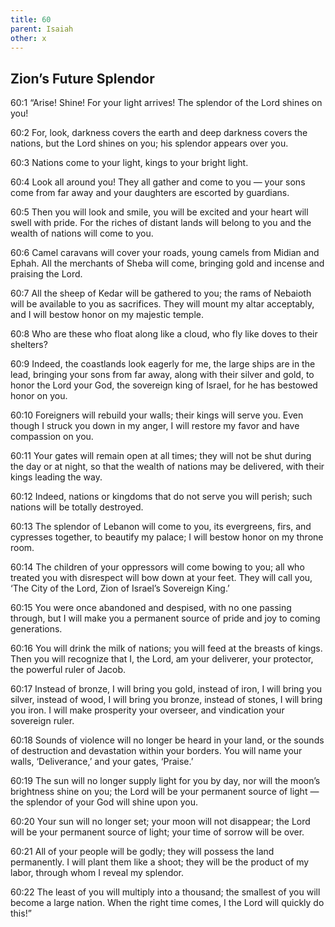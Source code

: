 ```yaml
---
title: 60
parent: Isaiah
other: x
---
```


## Zion’s Future Splendor


<a name="60:1">60:1</a> “Arise! Shine! For your light arrives!
The splendor of the Lord shines on you!

<a name="60:2">60:2</a> For, look, darkness covers the earth
and deep darkness covers the nations,
but the Lord shines on you;
his splendor appears over you.

<a name="60:3">60:3</a> Nations come to your light,
kings to your bright light.

<a name="60:4">60:4</a> Look all around you!
They all gather and come to you — 
your sons come from far away
and your daughters are escorted by guardians.

<a name="60:5">60:5</a> Then you will look and smile,
you will be excited and your heart will swell with pride.
For the riches of distant lands will belong to you
and the wealth of nations will come to you.

<a name="60:6">60:6</a> Camel caravans will cover your roads,
young camels from Midian and Ephah.
All the merchants of Sheba will come,
bringing gold and incense
and praising the Lord.

<a name="60:7">60:7</a> All the sheep of Kedar will be gathered to you;
the rams of Nebaioth will be available to you as sacrifices.
They will mount my altar acceptably,
and I will bestow honor on my majestic temple.

<a name="60:8">60:8</a> Who are these who float along like a cloud,
who fly like doves to their shelters?

<a name="60:9">60:9</a> Indeed, the coastlands look eagerly for me,
the large ships are in the lead,
bringing your sons from far away,
along with their silver and gold,
to honor the Lord your God,
the sovereign king of Israel, for he has bestowed honor on you.

<a name="60:10">60:10</a> Foreigners will rebuild your walls;
their kings will serve you.
Even though I struck you down in my anger,
I will restore my favor and have compassion on you.

<a name="60:11">60:11</a> Your gates will remain open at all times;
they will not be shut during the day or at night,
so that the wealth of nations may be delivered,
with their kings leading the way.

<a name="60:12">60:12</a> Indeed, nations or kingdoms that do not serve you will perish;
such nations will be totally destroyed.

<a name="60:13">60:13</a> The splendor of Lebanon will come to you,
its evergreens, firs, and cypresses together,
to beautify my palace;
I will bestow honor on my throne room.

<a name="60:14">60:14</a> The children of your oppressors will come bowing to you;
all who treated you with disrespect will bow down at your feet.
They will call you, ‘The City of the Lord,
Zion of Israel’s Sovereign King.’

<a name="60:15">60:15</a> You were once abandoned
and despised, with no one passing through,
but I will make you a permanent source of pride
and joy to coming generations.

<a name="60:16">60:16</a> You will drink the milk of nations;
you will feed at the breasts of kings.
Then you will recognize that I, the Lord, am your deliverer,
your protector, the powerful ruler of Jacob.

<a name="60:17">60:17</a> Instead of bronze, I will bring you gold,
instead of iron, I will bring you silver,
instead of wood, I will bring you bronze,
instead of stones, I will bring you iron.
I will make prosperity your overseer,
and vindication your sovereign ruler.

<a name="60:18">60:18</a> Sounds of violence will no longer be heard in your land,
or the sounds of destruction and devastation within your borders.
You will name your walls, ‘Deliverance,’
and your gates, ‘Praise.’

<a name="60:19">60:19</a> The sun will no longer supply light for you by day,
nor will the moon’s brightness shine on you;
the Lord will be your permanent source of light — 
the splendor of your God will shine upon you.

<a name="60:20">60:20</a> Your sun will no longer set;
your moon will not disappear;
the Lord will be your permanent source of light;
your time of sorrow will be over.

<a name="60:21">60:21</a> All of your people will be godly;
they will possess the land permanently.
I will plant them like a shoot;
they will be the product of my labor,
through whom I reveal my splendor.

<a name="60:22">60:22</a> The least of you will multiply into a thousand;
the smallest of you will become a large nation.
When the right time comes, I the Lord will quickly do this!”